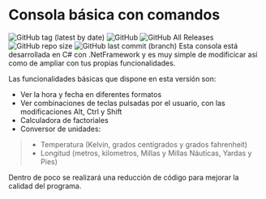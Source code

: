 # Consola básica con comandos
![GitHub tag (latest by date)](https://img.shields.io/github/v/tag/ZegameusCompanyNetwork/Consola-basica-con-comandos?color=green&label=Version&style=plastic)
![GitHub](https://img.shields.io/github/license/ZegameusCompanyNetwork/Consola-basica-con-comandos?style=plastic)
![GitHub All Releases](https://img.shields.io/github/downloads/ZegameusCompanyNetwork/Consola-basica-con-comandos/total?label=Descargas&style=plastic)
![GitHub repo size](https://img.shields.io/github/repo-size/ZegameusCompanyNetwork/Consola-basica-con-comandos?color=AABBCC&label=Tama%C3%B1o&style=plastic)
![GitHub last commit (branch)](https://img.shields.io/github/last-commit/ZegameusCompanyNetwork/Consola-basica-con-comandos/master?color=68f78e&style=plastic)
Esta consola está desarrollada en C# con .NetFramework y es muy simple de modificicar así como de ampliar con tus propias funcionalidades.

Las funcionalidades básicas que dispone en esta versión son:
- Ver la hora y fecha en diferentes formatos
- Ver combinaciones de teclas pulsadas por el usuario, con las modificaciones Alt, Ctrl y Shift
- Calculadora de factoriales
- Conversor de unidades:
> - Temperatura (Kelvin, grados centígrados y grados fahrenheit)
> - Longitud (metros, kilometros, Millas y Millas Náuticas, Yardas y Pies)

Dentro de poco se realizará una reducción de código para mejorar la calidad del programa.
